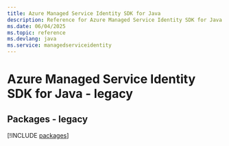 ```yaml
---
title: Azure Managed Service Identity SDK for Java
description: Reference for Azure Managed Service Identity SDK for Java
ms.date: 06/04/2025
ms.topic: reference
ms.devlang: java
ms.service: managedserviceidentity
---
```

# Azure Managed Service Identity SDK for Java - legacy
## Packages - legacy
[!INCLUDE [packages](managed-service-identity-index.md)]